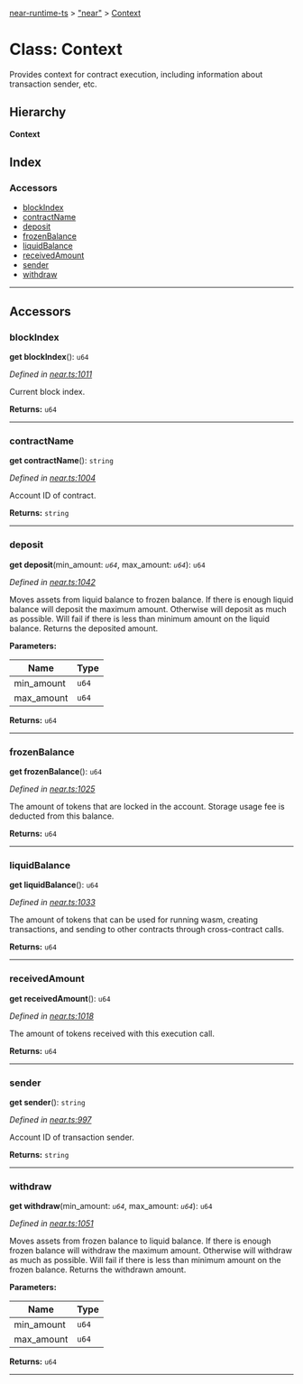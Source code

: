 [near-runtime-ts](../README.md) > ["near"](../modules/_near_.md) > [Context](../classes/_near_.context.md)

# Class: Context

Provides context for contract execution, including information about transaction sender, etc.

## Hierarchy

**Context**

## Index

### Accessors

* [blockIndex](_near_.context.md#blockindex)
* [contractName](_near_.context.md#contractname)
* [deposit](_near_.context.md#deposit)
* [frozenBalance](_near_.context.md#frozenbalance)
* [liquidBalance](_near_.context.md#liquidbalance)
* [receivedAmount](_near_.context.md#receivedamount)
* [sender](_near_.context.md#sender)
* [withdraw](_near_.context.md#withdraw)

---

## Accessors

<a id="blockindex"></a>

###  blockIndex

**get blockIndex**(): `u64`

*Defined in [near.ts:1011](https://github.com/nearprotocol/near-runtime-ts/blob/16a2965/near.ts#L1011)*

Current block index.

**Returns:** `u64`

___
<a id="contractname"></a>

###  contractName

**get contractName**(): `string`

*Defined in [near.ts:1004](https://github.com/nearprotocol/near-runtime-ts/blob/16a2965/near.ts#L1004)*

Account ID of contract.

**Returns:** `string`

___
<a id="deposit"></a>

###  deposit

**get deposit**(min_amount: *`u64`*, max_amount: *`u64`*): `u64`

*Defined in [near.ts:1042](https://github.com/nearprotocol/near-runtime-ts/blob/16a2965/near.ts#L1042)*

Moves assets from liquid balance to frozen balance. If there is enough liquid balance will deposit the maximum amount. Otherwise will deposit as much as possible. Will fail if there is less than minimum amount on the liquid balance. Returns the deposited amount.

**Parameters:**

| Name | Type |
| ------ | ------ |
| min_amount | `u64` |
| max_amount | `u64` |

**Returns:** `u64`

___
<a id="frozenbalance"></a>

###  frozenBalance

**get frozenBalance**(): `u64`

*Defined in [near.ts:1025](https://github.com/nearprotocol/near-runtime-ts/blob/16a2965/near.ts#L1025)*

The amount of tokens that are locked in the account. Storage usage fee is deducted from this balance.

**Returns:** `u64`

___
<a id="liquidbalance"></a>

###  liquidBalance

**get liquidBalance**(): `u64`

*Defined in [near.ts:1033](https://github.com/nearprotocol/near-runtime-ts/blob/16a2965/near.ts#L1033)*

The amount of tokens that can be used for running wasm, creating transactions, and sending to other contracts through cross-contract calls.

**Returns:** `u64`

___
<a id="receivedamount"></a>

###  receivedAmount

**get receivedAmount**(): `u64`

*Defined in [near.ts:1018](https://github.com/nearprotocol/near-runtime-ts/blob/16a2965/near.ts#L1018)*

The amount of tokens received with this execution call.

**Returns:** `u64`

___
<a id="sender"></a>

###  sender

**get sender**(): `string`

*Defined in [near.ts:997](https://github.com/nearprotocol/near-runtime-ts/blob/16a2965/near.ts#L997)*

Account ID of transaction sender.

**Returns:** `string`

___
<a id="withdraw"></a>

###  withdraw

**get withdraw**(min_amount: *`u64`*, max_amount: *`u64`*): `u64`

*Defined in [near.ts:1051](https://github.com/nearprotocol/near-runtime-ts/blob/16a2965/near.ts#L1051)*

Moves assets from frozen balance to liquid balance. If there is enough frozen balance will withdraw the maximum amount. Otherwise will withdraw as much as possible. Will fail if there is less than minimum amount on the frozen balance. Returns the withdrawn amount.

**Parameters:**

| Name | Type |
| ------ | ------ |
| min_amount | `u64` |
| max_amount | `u64` |

**Returns:** `u64`

___

